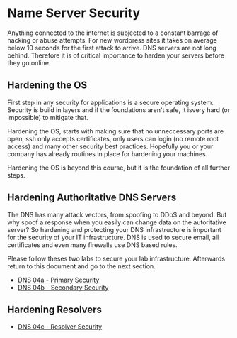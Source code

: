 # Name Server Security

Anything connected to the internet is subjected to a constant barrage of hacking or abuse attempts.
For new wordpress sites it takes on average below 10 seconds for the first attack to arrive.
DNS servers are not long behind. Therefore it is of critical importance to harden your servers before
they go online.

## Hardening the OS

First step in any security for applications is a secure operating system. Security is build in layers and 
if the foundations aren't safe, it isvery hard (or impossible) to mitigate that.

Hardening the OS, starts with making sure that no unneccessary ports are open, ssh only accepts certificates,
only users can login (no remote root access) and many other security best practices. Hopefully you or your
company has already routines in place for hardening your machines.

Hardening the OS is beyond this course, but it is the foundation of all further steps.

## Hardening Authoritative DNS Servers

The DNS has many attack vectors, from spoofing to DDoS and beyond. But why spoof a response when you easily 
can change data on the autoritative server? So hardening and protecting your DNS infrastructure is 
important for the security of your IT infrastructure. DNS is used to secure email, all certificates and 
even many firewalls use DNS based rules.

Please follow theses two labs to secure your lab infrastructure. Afterwards return to this document and go to the next section.

- [DNS 04a - Primary Security](DNS%2004a%20-%20Primary%20Security.md)
- [DNS 04b - Secondary Security](DNS%2004a%20-%20Secondary%20Security.md)

## Hardening Resolvers
- [DNS 04c - Resolver Security](DNS%2004c%20-%20Resolver%20Security.md)

